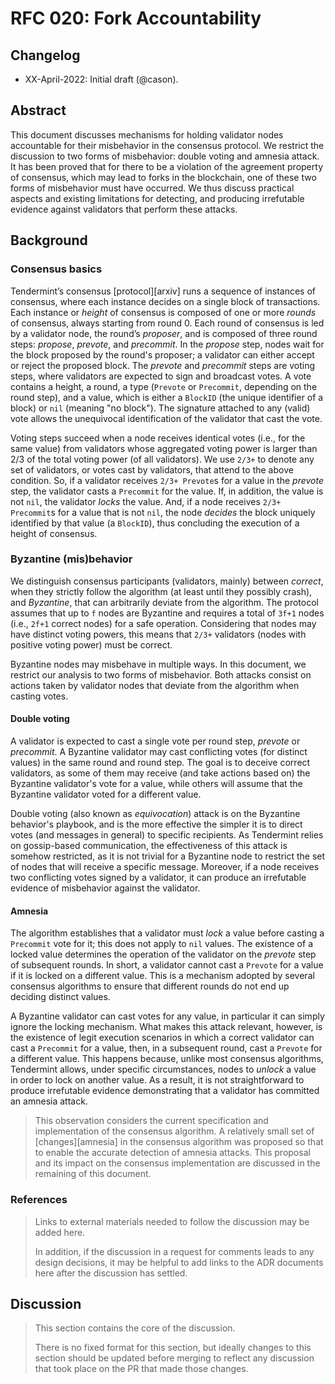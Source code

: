 # RFC 020: Fork Accountability

## Changelog

- XX-April-2022: Initial draft (@cason).

## Abstract

This document discusses mechanisms for holding validator nodes accountable for
their misbehavior in the consensus protocol. 
We restrict the discussion to two forms of misbehavior: double voting and
amnesia attack.
It has been proved that for there to be a violation of the agreement property
of consensus, which may lead to forks in the blockchain, one of these two forms
of misbehavior must have occurred.
We thus discuss practical aspects and existing limitations for detecting, and
producing irrefutable evidence against validators that perform these attacks.

## Background

### Consensus basics

Tendermint’s consensus [protocol][arxiv] runs a sequence of instances of
consensus, where each instance decides on a single block of transactions. 
Each instance or *height* of consensus is composed of one or more *rounds* of
consensus, always starting from round 0.
Each round of consensus is led by a validator node, the round’s *proposer*, and
is composed of three round steps: *propose*, *prevote*, and *precommit*.
In the *propose* step, nodes wait for the block proposed by the round's
proposer; a validator can either accept or reject the proposed block.
The *prevote* and *precommit* steps are voting steps, where validators are
expected to sign and broadcast votes.
A vote contains a height, a round, a type (`Prevote` or `Precommit`, depending
on the round step), and a value, which is either a `BlockID` (the unique
identifier of a block) or `nil` (meaning "no block").
The signature attached to any (valid) vote allows the unequivocal
identification of the validator that cast the vote.

Voting steps succeed when a node receives identical votes (i.e., for the same
value) from validators whose aggregated voting power is larger than 2/3 of the
total voting power (of all validators).
We use `2/3+` to denote any set of validators, or votes cast by validators,
that attend to the above condition.
So, if a validator receives `2/3+ Prevote`s for a value in the *prevote* step,
the validator casts a `Precommit` for the value.
If, in addition, the value is not `nil`, the validator *locks* the value.
And, if a node receives `2/3+ Precommit`s for a value that is not `nil`, the
node *decides* the block uniquely identified by that value (a `BlockID`), thus
concluding the execution of a height of consensus.

### Byzantine (mis)behavior

We distinguish consensus participants (validators, mainly) between *correct*,
when they strictly follow the algorithm (at least until they possibly crash),
and *Byzantine*, that can arbitrarily deviate from the algorithm.
The protocol assumes that up to `f` nodes are Byzantine and requires a total of
`3f+1` nodes (i.e., `2f+1` correct nodes) for a safe operation.
Considering that nodes may have distinct voting powers, this means that `2/3+`
validators (nodes with positive voting power) must be correct.

Byzantine nodes may misbehave in multiple ways.
In this document, we restrict our analysis to two forms of misbehavior.
Both attacks consist on actions taken by validator nodes that deviate from the
algorithm when casting votes.

#### Double voting

A validator is expected to cast a single vote per round step, *prevote* or
*precommit*.
A Byzantine validator may cast conflicting votes (for distinct values) in the
same round and round step.
The goal is to deceive correct validators, as some of them may receive (and
take actions based on) the Byzantine validator's vote for a value, while others
will assume that the Byzantine validator voted for a different value.

Double voting (also known as *equivocation*) attack is on the Byzantine
behavior's playbook, and is the more effective the simpler it is to direct
votes (and messages in general) to specific recipients.
As Tendermint relies on gossip-based communication, the effectiveness of this
attack is somehow restricted, as it is not trivial for a Byzantine node to
restrict the set of nodes that will receive a specific message.
Moreover, if a node receives two conflicting votes signed by a validator, it
can produce an irrefutable evidence of misbehavior against the validator.

#### Amnesia

The algorithm establishes that a validator must *lock* a value before casting a
`Precommit` vote for it; this does not apply to `nil` values.
The existence of a locked value determines the operation of the validator on
the *prevote* step of subsequent rounds.
In short, a validator cannot cast a `Prevote` for a value if it is locked on
a different value.
This is a mechanism adopted by several consensus algorithms to ensure that
different rounds do not end up deciding distinct values.

A Byzantine validator can cast votes for any value, in particular it can simply
ignore the locking mechanism.
What makes this attack relevant, however, is the existence of legit execution
scenarios in which a correct validator can cast a `Precommit` for a value,
then, in a subsequent round, cast a `Prevote` for a different value.
This happens because, unlike most consensus algorithms, Tendermint allows,
under specific circumstances, nodes to *unlock* a value in order to lock on
another value.
As a result, it is not straightforward to produce irrefutable evidence
demonstrating that a validator has committed an amnesia attack.

> This observation considers the current specification and implementation of
> the consensus algorithm.
> A relatively small set of [changes][amnesia] in the consensus algorithm was
> proposed so that to enable the accurate detection of amnesia attacks.
> This proposal and its impact on the consensus implementation are discussed in
> the remaining of this document.

### References

> Links to external materials needed to follow the discussion may be added here.
>
> In addition, if the discussion in a request for comments leads to any design
> decisions, it may be helpful to add links to the ADR documents here after the
> discussion has settled.

## Discussion

> This section contains the core of the discussion.
>
> There is no fixed format for this section, but ideally changes to this
> section should be updated before merging to reflect any discussion that took
> place on the PR that made those changes.
